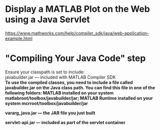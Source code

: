 # Display a MATLAB Plot on the Web using a Java Servlet   
https://www.mathworks.com/help/compiler_sdk/java/web-application-example.html   

# "Compiling Your Java Code" step
Ensure your classpath is set to include:  
javabuilder.jar — included with MATLAB Compiler SDK <b/>     
To use the compiled classes, you need to include a file called javabuilder.jar on the Java class path. You can find this file in one of the following folders: MATLAB installed on your system	matlabroot/toolbox/javabuilder/jar; MATLAB Runtime installed on your system	mcrroot/toolbox/javabuilder/jar  

vararg_java.jar — the JAR file you just built  
  
servlet-api.jar — included as part of the servlet container
